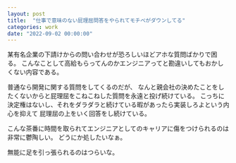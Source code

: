 ```yaml
---
layout: post
title:  "仕事で意味のない屁理屈問答をやられてモチベがダウンしてる"
categories: work
date: "2022-09-02 00:00:00"
---
```


某有名企業の下請けからの問い合わせが恐ろしいほどアホな質問ばかりで困る。
こんなことして高給もらってんのかエンジニアってと勘違いしてもおかしくない内容である。

普通なら開発に関する質問をしてくるのだが、
なんと親会社の決めたことをしたくないからと屁理屈をこねこねした質問を永遠と投げ続けている。
こっちに決定権はないし、それをダラダラと続けている暇があったら実装しろよという内心を抑えて
屁理屈の上をいく回答をし続けている。

こんな茶番に時間を取られてエンジニアとしてのキャリアに傷をつけられるのは非常に鬱陶しい。
どうにか処したいなぁ。

無能に足を引っ張られるのはつらいな。
